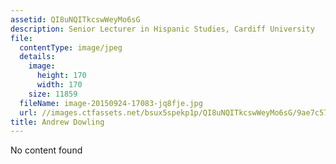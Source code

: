 ```yaml
---
assetid: QI8uNQITkcswWeyMo6sG
description: Senior Lecturer in Hispanic Studies, Cardiff University
file:
  contentType: image/jpeg
  details:
    image:
      height: 170
      width: 170
    size: 11859
  fileName: image-20150924-17083-jq8fje.jpg
  url: //images.ctfassets.net/bsux5spekp1p/QI8uNQITkcswWeyMo6sG/9ae7c57d5c3ebdacc08b2d079c8a9fc2/image-20150924-17083-jq8fje.jpg
title: Andrew Dowling
---
```

No content found